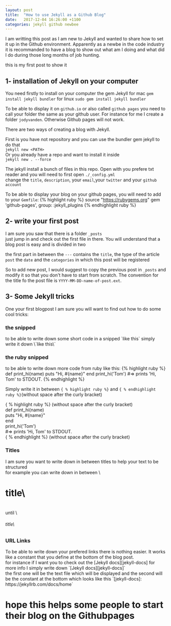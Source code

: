 ```yaml
---
layout: post
title:  "How to use Jekyll as a Github Blog"
date:   2017-12-04 16:26:00 +1100
categories: jekyll github newbee
---
```


I am writting this post as I am new to Jekyll and wanted to share how to set it
up in the Github environment. Apparently as a newbe in the code industry it is
recommanded to have a blog to show out what am I doing and what did I do during
those long months of job hunting.

this is my first post to show it

<h2> 1- installation of Jekyll on your computer </h2>

You need firstly to install on your computer the gem Jekyll
for mac `gem install jekyll bundler`
for linux `sudo gem install jekyll bundler`

To be able to display it on `github.io` or also called `github pages` you need
to call your folder the same as your github user. For instance for me I create
a folder `jodyvanden`. Otherwise Github pages will not work.

There are two ways of creating a blog with Jekyll.

First is you have not repository and you can use the bundler gem jekyll to do that <br/>
`jekyll new <PATH>` <br/>
Or you already have a repo and want to install it inside <br/>
`jekyll new . --force`

The jekyll install a bunch of files in this repo. Open with you prefere txt reader
and you will need to first open `./_config.yml` <br/>
change the `title`, `description`, your `email`,your `twitter` and your `github account`

To be able to display your blog on your github pages, you will need to add to your
`Gemfile`:
{% highlight ruby %}
source "https://rubygems.org"
gem 'github-pages', group: :jekyll_plugins
{% endhighlight ruby %}

<h2>2- write your first post</h2>

I am sure you saw that there is a folder `_posts` <br/>
just jump in and check out the first file in there. You will understand that a
blog post is easy and is divided in two

the first part in between the `---` contains the `title`, the type of the article
 `post` the `date` and the `categories` in which this post will be registered


So to add new post, I would suggest to copy the previous post in `_posts` and modify
 it so that you don't have to start from scratch. The convention for the title fo the
 post file is `YYYY-MM-DD-name-of-post.ext`.

<h2>3- Some Jekyll tricks</h2>

One your first blogpost I am sure you will want to find out how to do some cool tricks:
<h3>the snipped</h3>
to be able to write down some short code in a snipped `like this` simply write it down
\`like this\`

<h3>the ruby snipped</h3>
to be able to write down more code from ruby like this:
{% highlight ruby %}
def print_hi(name)
  puts "Hi, #{name}"
end
print_hi('Tom')
#=> prints 'Hi, Tom' to STDOUT.
{% endhighlight %}

Simply write it in between `{ % highlight ruby %}` and `{ % endhighlight ruby %}`(without space after the curly bracket)

{ % highlight ruby %} (without space after the curly bracket)<br/>
def print_hi(name)<br/>
  puts "Hi, #{name}"<br/>
end<br/>
print_hi('Tom')<br/>
#=> prints 'Hi, Tom' to STDOUT.<br/>
{ % endhighlight %} (without space after the curly bracket)<br/>

<h3>Titles</h3>
I am sure you want to write down in between titles to help your text to be structured<br/>
for example you can write down in between \<h1>title\</h1><br/> until \<h6>title\</h6>

<h3>URL Links</h3>
To be able to write down your prefered links there is nothing easier. It works like a
constant that you define at the bottom of the blog post. <br>
for instance if I want you to check out the [Jekyll docs][jekyll-docs] for more info
I simply write down `[Jekyll docs][jekyll-docs]` <br>
the first one will be the text file which will be displayed and the second will be the
constant at the bottom which looks like this
`[jekyll-docs]: https://jekyllrb.com/docs/home`

<h1>hope this helps some people to start their blog on the Githubpages</h1>
